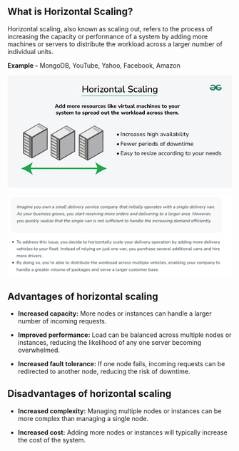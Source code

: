 ## What is Horizontal Scaling?

Horizontal scaling, also known as scaling out, refers to the process of increasing the capacity or performance of a system by adding more machines or servers to distribute the workload across a larger number of individual units.

**Example -** MongoDB, YouTube, Yahoo, Facebook, Amazon


![loading...](../../images/system_design/scalability/horizontal.webp)


![loading...](../../images/system_design/scalability/horizontal_example.png)


## Advantages of horizontal scaling

* **Increased capacity:** More nodes or instances can handle a larger number of incoming requests.

* **Improved performance:** Load can be balanced across multiple nodes or instances, reducing the likelihood of any one server becoming overwhelmed.

* **Increased fault tolerance:** If one node fails, incoming requests can be redirected to another node, reducing the risk of downtime.



## Disadvantages of horizontal scaling

* **Increased complexity:** Managing multiple nodes or instances can be more complex than managing a single node.

* **Increased cost:** Adding more nodes or instances will typically increase the cost of the system.

